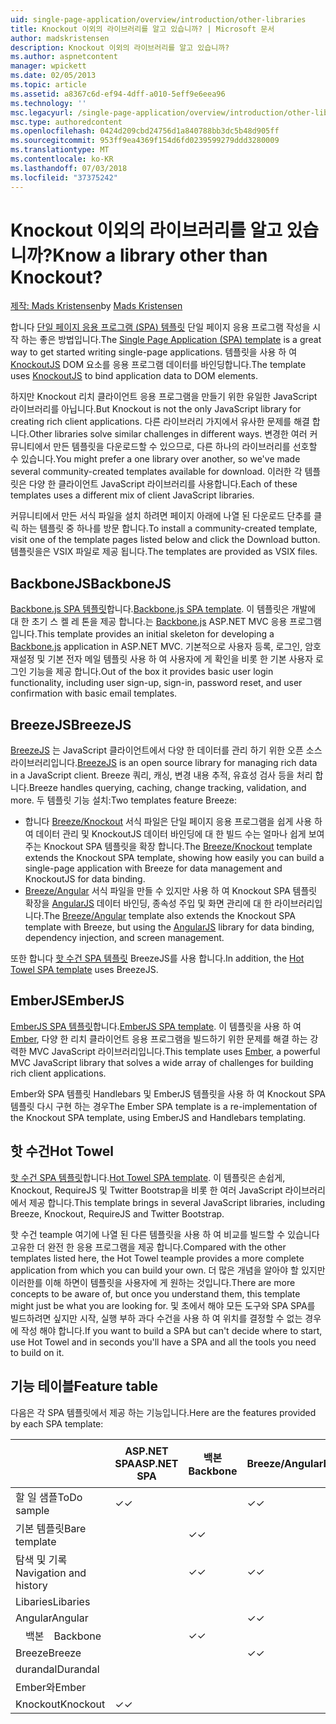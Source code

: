 ```yaml
---
uid: single-page-application/overview/introduction/other-libraries
title: Knockout 이외의 라이브러리를 알고 있습니까? | Microsoft 문서
author: madskristensen
description: Knockout 이외의 라이브러리를 알고 있습니까?
ms.author: aspnetcontent
manager: wpickett
ms.date: 02/05/2013
ms.topic: article
ms.assetid: a8367c6d-ef94-4dff-a010-5eff9e6eea96
ms.technology: ''
msc.legacyurl: /single-page-application/overview/introduction/other-libraries
msc.type: authoredcontent
ms.openlocfilehash: 0424d209cbd24756d1a840788bb3dc5b48d905ff
ms.sourcegitcommit: 953ff9ea4369f154d6fd0239599279ddd3280009
ms.translationtype: MT
ms.contentlocale: ko-KR
ms.lasthandoff: 07/03/2018
ms.locfileid: "37375242"
---
```

<a name="know-a-library-other-than-knockout"></a><span data-ttu-id="c1b44-104">Knockout 이외의 라이브러리를 알고 있습니까?</span><span class="sxs-lookup"><span data-stu-id="c1b44-104">Know a library other than Knockout?</span></span>
====================
<span data-ttu-id="c1b44-105">[제작: Mads Kristensen](https://github.com/madskristensen)</span><span class="sxs-lookup"><span data-stu-id="c1b44-105">by [Mads Kristensen](https://github.com/madskristensen)</span></span>

<span data-ttu-id="c1b44-106">합니다 [단일 페이지 응용 프로그램 (SPA) 템플릿](knockoutjs-template.md) 단일 페이지 응용 프로그램 작성을 시작 하는 좋은 방법입니다.</span><span class="sxs-lookup"><span data-stu-id="c1b44-106">The [Single Page Application (SPA) template](knockoutjs-template.md) is a great way to get started writing single-page applications.</span></span> <span data-ttu-id="c1b44-107">템플릿을 사용 하 여 [KnockoutJS](http://knockoutjs.com/) DOM 요소를 응용 프로그램 데이터를 바인딩합니다.</span><span class="sxs-lookup"><span data-stu-id="c1b44-107">The template uses [KnockoutJS](http://knockoutjs.com/) to bind application data to DOM elements.</span></span>

<span data-ttu-id="c1b44-108">하지만 Knockout 리치 클라이언트 응용 프로그램을 만들기 위한 유일한 JavaScript 라이브러리를 아닙니다.</span><span class="sxs-lookup"><span data-stu-id="c1b44-108">But Knockout is not the only JavaScript library for creating rich client applications.</span></span> <span data-ttu-id="c1b44-109">다른 라이브러리 가지에서 유사한 문제를 해결 합니다.</span><span class="sxs-lookup"><span data-stu-id="c1b44-109">Other libraries solve similar challenges in different ways.</span></span> <span data-ttu-id="c1b44-110">변경한 여러 커뮤니티에서 만든 템플릿을 다운로드할 수 있으므로, 다른 하나의 라이브러리를 선호할 수 있습니다.</span><span class="sxs-lookup"><span data-stu-id="c1b44-110">You might prefer a one library over another, so we've made several community-created templates available for download.</span></span> <span data-ttu-id="c1b44-111">이러한 각 템플릿은 다양 한 클라이언트 JavaScript 라이브러리를 사용합니다.</span><span class="sxs-lookup"><span data-stu-id="c1b44-111">Each of these templates uses a different mix of client JavaScript libraries.</span></span>

<span data-ttu-id="c1b44-112">커뮤니티에서 만든 서식 파일을 설치 하려면 페이지 아래에 나열 된 다운로드 단추를 클릭 하는 템플릿 중 하나를 방문 합니다.</span><span class="sxs-lookup"><span data-stu-id="c1b44-112">To install a community-created template, visit one of the template pages listed below and click the Download button.</span></span> <span data-ttu-id="c1b44-113">템플릿을은 VSIX 파일로 제공 됩니다.</span><span class="sxs-lookup"><span data-stu-id="c1b44-113">The templates are provided as VSIX files.</span></span>

## <a name="backbonejs"></a><span data-ttu-id="c1b44-114">BackboneJS</span><span class="sxs-lookup"><span data-stu-id="c1b44-114">BackboneJS</span></span>

<span data-ttu-id="c1b44-115">[Backbone.js SPA 템플릿](../templates/backbonejs-template.md)합니다.</span><span class="sxs-lookup"><span data-stu-id="c1b44-115">[Backbone.js SPA template](../templates/backbonejs-template.md).</span></span> <span data-ttu-id="c1b44-116">이 템플릿은 개발에 대 한 초기 스 켈 레 톤을 제공 합니다.는 [Backbone.js](http://backbonejs.org/) ASP.NET MVC 응용 프로그램입니다.</span><span class="sxs-lookup"><span data-stu-id="c1b44-116">This template provides an initial skeleton for developing a [Backbone.js](http://backbonejs.org/) application in ASP.NET MVC.</span></span> <span data-ttu-id="c1b44-117">기본적으로 사용자 등록, 로그인, 암호 재설정 및 기본 전자 메일 템플릿 사용 하 여 사용자에 게 확인을 비롯 한 기본 사용자 로그인 기능을 제공 합니다.</span><span class="sxs-lookup"><span data-stu-id="c1b44-117">Out of the box it provides basic user login functionality, including user sign-up, sign-in, password reset, and user confirmation with basic email templates.</span></span>

## <a name="breezejs"></a><span data-ttu-id="c1b44-118">BreezeJS</span><span class="sxs-lookup"><span data-stu-id="c1b44-118">BreezeJS</span></span>

<span data-ttu-id="c1b44-119">[BreezeJS](http://www.breezejs.com/?utm_source=ms-spa) 는 JavaScript 클라이언트에서 다양 한 데이터를 관리 하기 위한 오픈 소스 라이브러리입니다.</span><span class="sxs-lookup"><span data-stu-id="c1b44-119">[BreezeJS](http://www.breezejs.com/?utm_source=ms-spa) is an open source library for managing rich data in a JavaScript client.</span></span> <span data-ttu-id="c1b44-120">Breeze 쿼리, 캐싱, 변경 내용 추적, 유효성 검사 등을 처리 합니다.</span><span class="sxs-lookup"><span data-stu-id="c1b44-120">Breeze handles querying, caching, change tracking, validation, and more.</span></span> <span data-ttu-id="c1b44-121">두 템플릿 기능 설치:</span><span class="sxs-lookup"><span data-stu-id="c1b44-121">Two templates feature Breeze:</span></span>

- <span data-ttu-id="c1b44-122">합니다 [Breeze/Knockout](../templates/breezeknockout-template.md) 서식 파일은 단일 페이지 응용 프로그램을 쉽게 사용 하 여 데이터 관리 및 KnockoutJS 데이터 바인딩에 대 한 빌드 수는 얼마나 쉽게 보여 주는 Knockout SPA 템플릿을 확장 합니다.</span><span class="sxs-lookup"><span data-stu-id="c1b44-122">The [Breeze/Knockout](../templates/breezeknockout-template.md) template extends the Knockout SPA template, showing how easily you can build a single-page application with Breeze for data management and KnockoutJS for data binding.</span></span>
- <span data-ttu-id="c1b44-123">[Breeze/Angular](../templates/breezeangular-template.md) 서식 파일을 만들 수 있지만 사용 하 여 Knockout SPA 템플릿 확장을 [AngularJS](http://angularjs.org) 데이터 바인딩, 종속성 주입 및 화면 관리에 대 한 라이브러리입니다.</span><span class="sxs-lookup"><span data-stu-id="c1b44-123">The [Breeze/Angular](../templates/breezeangular-template.md) template also extends the Knockout SPA template with Breeze, but using the [AngularJS](http://angularjs.org) library for data binding, dependency injection, and screen management.</span></span>

<span data-ttu-id="c1b44-124">또한 합니다 [핫 수건 SPA 템플릿](../templates/hottowel-template.md) BreezeJS를 사용 합니다.</span><span class="sxs-lookup"><span data-stu-id="c1b44-124">In addition, the [Hot Towel SPA template](../templates/hottowel-template.md) uses BreezeJS.</span></span>

## <a name="emberjs"></a><span data-ttu-id="c1b44-125">EmberJS</span><span class="sxs-lookup"><span data-stu-id="c1b44-125">EmberJS</span></span>

<span data-ttu-id="c1b44-126">[EmberJS SPA 템플릿](../templates/emberjs-template.md)합니다.</span><span class="sxs-lookup"><span data-stu-id="c1b44-126">[EmberJS SPA template](../templates/emberjs-template.md).</span></span> <span data-ttu-id="c1b44-127">이 템플릿을 사용 하 여 [Ember](http://emberjs.com/), 다양 한 리치 클라이언트 응용 프로그램을 빌드하기 위한 문제를 해결 하는 강력한 MVC JavaScript 라이브러리입니다.</span><span class="sxs-lookup"><span data-stu-id="c1b44-127">This template uses [Ember](http://emberjs.com/), a powerful MVC JavaScript library that solves a wide array of challenges for building rich client applications.</span></span>

<span data-ttu-id="c1b44-128">Ember와 SPA 템플릿 Handlebars 및 EmberJS 템플릿을 사용 하 여 Knockout SPA 템플릿 다시 구현 하는 경우</span><span class="sxs-lookup"><span data-stu-id="c1b44-128">The Ember SPA template is a re-implementation of the Knockout SPA template, using EmberJS and Handlebars templating.</span></span>

## <a name="hot-towel"></a><span data-ttu-id="c1b44-129">핫 수건</span><span class="sxs-lookup"><span data-stu-id="c1b44-129">Hot Towel</span></span>

<span data-ttu-id="c1b44-130">[핫 수건 SPA 템플릿](../templates/hottowel-template.md)합니다.</span><span class="sxs-lookup"><span data-stu-id="c1b44-130">[Hot Towel SPA template](../templates/hottowel-template.md).</span></span> <span data-ttu-id="c1b44-131">이 템플릿은 손쉽게, Knockout, RequireJS 및 Twitter Bootstrap을 비롯 한 여러 JavaScript 라이브러리에서 제공 합니다.</span><span class="sxs-lookup"><span data-stu-id="c1b44-131">This template brings in several JavaScript libraries, including Breeze, Knockout, RequireJS and Twitter Bootstrap.</span></span>

<span data-ttu-id="c1b44-132">핫 수건 teample 여기에 나열 된 다른 템플릿을 사용 하 여 비교를 빌드할 수 있습니다 고유한 더 완전 한 응용 프로그램을 제공 합니다.</span><span class="sxs-lookup"><span data-stu-id="c1b44-132">Compared with the other templates listed here, the Hot Towel teample provides a more complete application from which you can build your own.</span></span> <span data-ttu-id="c1b44-133">더 많은 개념을 알아야 할 있지만 이러한를 이해 하면이 템플릿을 사용자에 게 원하는 것입니다.</span><span class="sxs-lookup"><span data-stu-id="c1b44-133">There are more concepts to be aware of, but once you understand them, this template might just be what you are looking for.</span></span> <span data-ttu-id="c1b44-134">및 초에서 해야 모든 도구와 SPA SPA를 빌드하려면 싶지만 시작, 실행 부하 과다 수건을 사용 하 여 위치를 결정할 수 없는 경우에 작성 해야 합니다.</span><span class="sxs-lookup"><span data-stu-id="c1b44-134">If you want to build a SPA but can't decide where to start, use Hot Towel and in seconds you'll have a SPA and all the tools you need to build on it.</span></span>

## <a name="feature-table"></a><span data-ttu-id="c1b44-135">기능 테이블</span><span class="sxs-lookup"><span data-stu-id="c1b44-135">Feature table</span></span>

<span data-ttu-id="c1b44-136">다음은 각 SPA 템플릿에서 제공 하는 기능입니다.</span><span class="sxs-lookup"><span data-stu-id="c1b44-136">Here are the features provided by each SPA template:</span></span>


|                        | <span data-ttu-id="c1b44-137">ASP.NET SPA</span><span class="sxs-lookup"><span data-stu-id="c1b44-137">ASP.NET SPA</span></span> | <span data-ttu-id="c1b44-138">백본</span><span class="sxs-lookup"><span data-stu-id="c1b44-138">Backbone</span></span> | <span data-ttu-id="c1b44-139">Breeze/Angular</span><span class="sxs-lookup"><span data-stu-id="c1b44-139">Breeze/Angular</span></span> | <span data-ttu-id="c1b44-140">Breeze/KO</span><span class="sxs-lookup"><span data-stu-id="c1b44-140">Breeze/KO</span></span> |  <span data-ttu-id="c1b44-141">Ember와</span><span class="sxs-lookup"><span data-stu-id="c1b44-141">Ember</span></span>   | <span data-ttu-id="c1b44-142">핫 수건</span><span class="sxs-lookup"><span data-stu-id="c1b44-142">Hot Towel</span></span> |
|------------------------|-------------|----------|----------------|-----------|----------|-----------|
|      <span data-ttu-id="c1b44-143">할 일 샘플</span><span class="sxs-lookup"><span data-stu-id="c1b44-143">ToDo sample</span></span>       |  <span data-ttu-id="c1b44-144">&#10003;</span><span class="sxs-lookup"><span data-stu-id="c1b44-144">&#10003;</span></span>   |          |    <span data-ttu-id="c1b44-145">&#10003;</span><span class="sxs-lookup"><span data-stu-id="c1b44-145">&#10003;</span></span>    | <span data-ttu-id="c1b44-146">&#10003;</span><span class="sxs-lookup"><span data-stu-id="c1b44-146">&#10003;</span></span>  | <span data-ttu-id="c1b44-147">&#10003;</span><span class="sxs-lookup"><span data-stu-id="c1b44-147">&#10003;</span></span> |           |
|     <span data-ttu-id="c1b44-148">기본 템플릿</span><span class="sxs-lookup"><span data-stu-id="c1b44-148">Bare template</span></span>      |             | <span data-ttu-id="c1b44-149">&#10003;</span><span class="sxs-lookup"><span data-stu-id="c1b44-149">&#10003;</span></span> |                |           |          | <span data-ttu-id="c1b44-150">&#10003;</span><span class="sxs-lookup"><span data-stu-id="c1b44-150">&#10003;</span></span>  |
| <span data-ttu-id="c1b44-151">탐색 및 기록</span><span class="sxs-lookup"><span data-stu-id="c1b44-151">Navigation and history</span></span> |             | <span data-ttu-id="c1b44-152">&#10003;</span><span class="sxs-lookup"><span data-stu-id="c1b44-152">&#10003;</span></span> |    <span data-ttu-id="c1b44-153">&#10003;</span><span class="sxs-lookup"><span data-stu-id="c1b44-153">&#10003;</span></span>    |           | <span data-ttu-id="c1b44-154">&#10003;</span><span class="sxs-lookup"><span data-stu-id="c1b44-154">&#10003;</span></span> | <span data-ttu-id="c1b44-155">&#10003;</span><span class="sxs-lookup"><span data-stu-id="c1b44-155">&#10003;</span></span>  |
|        <span data-ttu-id="c1b44-156">Libaries</span><span class="sxs-lookup"><span data-stu-id="c1b44-156">Libaries</span></span>        |             |          |                |           |          |           |
|        <span data-ttu-id="c1b44-157">Angular</span><span class="sxs-lookup"><span data-stu-id="c1b44-157">Angular</span></span>         |             |          |    <span data-ttu-id="c1b44-158">&#10003;</span><span class="sxs-lookup"><span data-stu-id="c1b44-158">&#10003;</span></span>    |           |          |           |
|    <span data-ttu-id="c1b44-159">&#8195;백본</span><span class="sxs-lookup"><span data-stu-id="c1b44-159">&#8195;Backbone</span></span>     |             | <span data-ttu-id="c1b44-160">&#10003;</span><span class="sxs-lookup"><span data-stu-id="c1b44-160">&#10003;</span></span> |                |           |          |           |
|         <span data-ttu-id="c1b44-161">Breeze</span><span class="sxs-lookup"><span data-stu-id="c1b44-161">Breeze</span></span>         |             |          |    <span data-ttu-id="c1b44-162">&#10003;</span><span class="sxs-lookup"><span data-stu-id="c1b44-162">&#10003;</span></span>    | <span data-ttu-id="c1b44-163">&#10003;</span><span class="sxs-lookup"><span data-stu-id="c1b44-163">&#10003;</span></span>  |          | <span data-ttu-id="c1b44-164">&#10003;</span><span class="sxs-lookup"><span data-stu-id="c1b44-164">&#10003;</span></span>  |
|        <span data-ttu-id="c1b44-165">durandal</span><span class="sxs-lookup"><span data-stu-id="c1b44-165">Durandal</span></span>        |             |          |                |           |          | <span data-ttu-id="c1b44-166">&#10003;</span><span class="sxs-lookup"><span data-stu-id="c1b44-166">&#10003;</span></span>  |
|         <span data-ttu-id="c1b44-167">Ember와</span><span class="sxs-lookup"><span data-stu-id="c1b44-167">Ember</span></span>          |             |          |                |           | <span data-ttu-id="c1b44-168">&#10003;</span><span class="sxs-lookup"><span data-stu-id="c1b44-168">&#10003;</span></span> |           |
|        <span data-ttu-id="c1b44-169">Knockout</span><span class="sxs-lookup"><span data-stu-id="c1b44-169">Knockout</span></span>        |  <span data-ttu-id="c1b44-170">&#10003;</span><span class="sxs-lookup"><span data-stu-id="c1b44-170">&#10003;</span></span>   |          |                | <span data-ttu-id="c1b44-171">&#10003;</span><span class="sxs-lookup"><span data-stu-id="c1b44-171">&#10003;</span></span>  |          | <span data-ttu-id="c1b44-172">&#10003;</span><span class="sxs-lookup"><span data-stu-id="c1b44-172">&#10003;</span></span>  |

